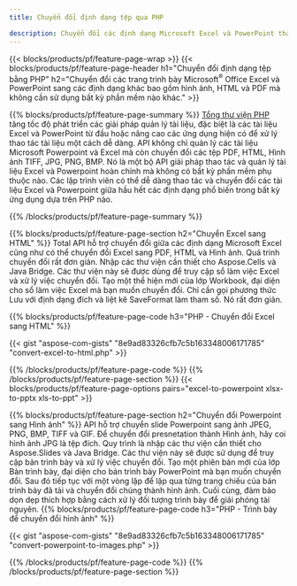 ```yaml
---
title: Chuyển đổi định dạng tệp qua PHP 

description: Chuyển đổi các định dạng Microsoft Excel và PowerPoint thành nhiều định dạng phổ biến khác bao gồm PDF, HTML và Hình ảnh chỉ với vài dòng mã.
---
```


{{< blocks/products/pf/feature-page-wrap >}}
{{< blocks/products/pf/feature-page-header h1="Chuyển đổi định dạng tệp bằng PHP" h2="Chuyển đổi các trang trình bày Microsoft<sup>&reg;</sup> Office Excel và PowerPoint sang các định dạng khác bao gồm hình ảnh, HTML và PDF mà không cần sử dụng bất kỳ phần mềm nào khác." >}}

{{% blocks/products/pf/feature-page-summary %}}
[Tổng thư viện PHP](https://products.aspose.com/total/php-java/) tăng tốc độ phát triển các giải pháp quản lý tài liệu, đặc biệt là các tài liệu Excel và PowerPoint từ đầu hoặc nâng cao các ứng dụng hiện có để xử lý thao tác tài liệu một cách dễ dàng. API không chỉ quản lý các tài liệu Microsoft Powerpoint và Excel mà còn chuyển đổi các tệp PDF, HTML, Hình ảnh TIFF, JPG, PNG, BMP. Nó là một bộ API giải pháp thao tác và quản lý tài liệu Excel và Powerpoint hoàn chỉnh mà không có bất kỳ phần mềm phụ thuộc nào.  Các lập trình viên có thể dễ dàng thao tác và chuyển đổi các tài liệu Excel và Powerpoint giữa hầu hết các định dạng phổ biến trong bất kỳ ứng dụng dựa trên PHP nào.

{{% /blocks/products/pf/feature-page-summary  %}}

{{% blocks/products/pf/feature-page-section  h2="Chuyển Excel sang HTML" %}}
Total API hỗ trợ chuyển đổi giữa các định dạng Microsoft Excel cũng như có thể chuyển đổi Excel sang PDF, HTML và Hình ảnh. Quá trình chuyển đổi rất đơn giản.  Nhập các thư viện cần thiết cho Aspose.Cells và Java Bridge. Các thư viện này sẽ được dùng để truy cập sổ làm việc Excel và xử lý việc chuyển đổi. Tạo một thể hiện mới của lớp Workbook, đại diện cho sổ làm việc Excel mà bạn muốn chuyển đổi. Chỉ cần gọi phương thức Lưu với định dạng đích và liệt kê SaveFormat làm tham số. Nó rất đơn giản. 

{{% blocks/products/pf/feature-page-code h3="PHP - Chuyển đổi Excel sang HTML" %}}

{{< gist "aspose-com-gists" "8e9ad83326cfb7c5b163348006171785" "convert-excel-to-html.php" >}}

{{% /blocks/products/pf/feature-page-code  %}}
{{% /blocks/products/pf/feature-page-section %}}
{{< blocks/products/pf/feature-page-options pairs="excel-to-powerpoint xlsx-to-pptx xls-to-ppt" >}}


{{% blocks/products/pf/feature-page-section  h2="Chuyển đổi Powerpoint sang Hình ảnh" %}}
API hỗ trợ chuyển slide Powerpoint sang ảnh JPEG, PNG, BMP, TIFF và GIF. Để chuyển đổi presnetation thành Hình ảnh, hãy coi hình ảnh JPG là tệp đích. Quy trình là nhập các thư viện cần thiết cho Aspose.Slides và Java Bridge. Các thư viện này sẽ được sử dụng để truy cập bản trình bày và xử lý việc chuyển đổi. Tạo một phiên bản mới của lớp Bản trình bày, đại diện cho bản trình bày PowerPoint mà bạn muốn chuyển đổi.  Sau đó tiếp tục với một vòng lặp để lặp qua từng trang chiếu của bản trình bày đã tải và chuyển đổi chúng thành hình ảnh. Cuối cùng, đảm bảo dọn dẹp thích hợp bằng cách xử lý đối tượng trình bày để giải phóng tài nguyên.
{{% blocks/products/pf/feature-page-code h3="PHP - Trình bày để chuyển đổi hình ảnh" %}}

{{< gist "aspose-com-gists" "8e9ad83326cfb7c5b163348006171785" "convert-powerpoint-to-images.php" >}}


{{% /blocks/products/pf/feature-page-code  %}}
{{% /blocks/products/pf/feature-page-section %}}